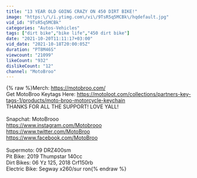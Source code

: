 ```yaml
---
title: "13 YEAR OLD GOING CRAZY ON 450 DIRT BIKE!"
image: "https:\/\/i.ytimg.com\/vi\/9TsR5q5MCBk\/hqdefault.jpg"
vid_id: "9TsR5q5MCBk"
categories: "Autos-Vehicles"
tags: ["dirt bike","bike life","450 dirt bike"]
date: "2021-10-20T11:11:17+03:00"
vid_date: "2021-10-18T20:00:05Z"
duration: "PT8M46S"
viewcount: "21099"
likeCount: "932"
dislikeCount: "12"
channel: "MotoBroo"
---
```

{% raw %}Merch: <a rel="nofollow" target="blank" href="https://motobroo.com/">https://motobroo.com/</a><br />Get MotoBroo Keytags Here: <a rel="nofollow" target="blank" href="https://motoloot.com/collections/partners-key-tags-1/products/moto-broo-motorcycle-keychain">https://motoloot.com/collections/partners-key-tags-1/products/moto-broo-motorcycle-keychain</a><br />THANKS FOR ALL THE SUPPORT! LOVE YALL!<br /><br />Snapchat: MotoBrooo<br /><a rel="nofollow" target="blank" href="https://www.instagram.com/Motobrooo">https://www.instagram.com/Motobrooo</a><br /><a rel="nofollow" target="blank" href="https://www.twitter.com/MotoBroo">https://www.twitter.com/MotoBroo</a><br /><a rel="nofollow" target="blank" href="https://www.facebook.com/MotoBroo">https://www.facebook.com/MotoBroo</a><br /><br />Supermoto: 09 DRZ400sm<br />Pit Bike: 2019 Thumpstar 140cc<br />Dirt Bikes: 06 Yz 125, 2018 Crf150rb<br />Electric Bike: Segway x260/sur ron{% endraw %}
